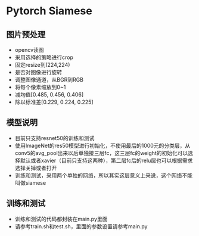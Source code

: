 # Pytorch Siamese

## 图片预处理
- opencv读图
- 采用选择的策略进行crop
- 固定resize到(224,224)
- 是否对图像进行旋转
- 调整图像通道，从BGR到RGB
- 将每个像素缩放到0~1
- 减均值[0.485, 0.456, 0.406]
- 除以标准差[0.229, 0.224, 0.225]

## 模型说明
- 目前只支持resnet50的训练和测试
- 使用ImageNet的res50模型进行初始化，不使用最后的1000元的分类层，从conv5的avg_pool出来以后单独接三层fc，这三层fc的weight的初始化可以选择默认或者xavier（目前只支持这两种），第二层fc后的relu层也可以根据需求选择关掉或者打开
- 训练和测试，采用两个单独的网络，所以其实这层意义上来说，这个网络不能叫做siamese

## 训练和测试
- 训练和测试的代码都封装在main.py里面
- 请参考train.sh和test.sh，里面的参数设置请参考main.py